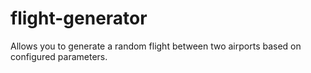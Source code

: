 # flight-generator

Allows you to generate a random flight between two airports based on configured parameters.